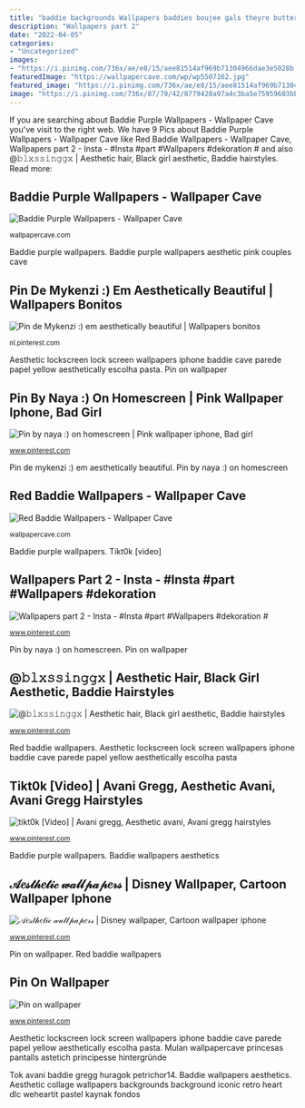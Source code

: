 ```yaml
---
title: "baddie backgrounds Wallpapers baddies boujee gals theyre butterfly"
description: "Wallpapers part 2"
date: "2022-04-05"
categories:
- "Uncategorized"
images:
- "https://i.pinimg.com/736x/ae/e8/15/aee81514af969b71304966dae3e5028b.jpg"
featuredImage: "https://wallpapercave.com/wp/wp5507162.jpg"
featured_image: "https://i.pinimg.com/736x/ae/e8/15/aee81514af969b71304966dae3e5028b.jpg"
image: "https://i.pinimg.com/736x/87/79/42/8779428a97a4c3ba5e75959603bbbcec.jpg"
---
```


If you are searching about Baddie Purple Wallpapers - Wallpaper Cave you've visit to the right web. We have 9 Pics about Baddie Purple Wallpapers - Wallpaper Cave like Red Baddie Wallpapers - Wallpaper Cave, Wallpapers part 2 - Insta - #Insta #part #Wallpapers #dekoration # and also @𝚋𝚕𝚡𝚜𝚜𝚒𝚗𝚐𝚐𝚡 | Aesthetic hair, Black girl aesthetic, Baddie hairstyles. Read more:

## Baddie Purple Wallpapers - Wallpaper Cave

![Baddie Purple Wallpapers - Wallpaper Cave](https://wallpapercave.com/wp/wp8022354.jpg "Tikt0k [video]")

<small>wallpapercave.com</small>

Baddie purple wallpapers. Baddie purple wallpapers aesthetic pink couples cave

## Pin De Mykenzi :) Em Aesthetically Beautiful | Wallpapers Bonitos

![Pin de Mykenzi :) em aesthetically beautiful | Wallpapers bonitos](https://i.pinimg.com/736x/8b/1a/4c/8b1a4c28e8533114e9ec635ac3c88761.jpg "Pin de mykenzi :) em aesthetically beautiful")

<small>nl.pinterest.com</small>

Aesthetic lockscreen lock screen wallpapers iphone baddie cave parede papel yellow aesthetically escolha pasta. Pin on wallpaper

## Pin By Naya :) On Homescreen | Pink Wallpaper Iphone, Bad Girl

![Pin by naya :) on homescreen | Pink wallpaper iphone, Bad girl](https://i.pinimg.com/736x/2c/d3/80/2cd38017e1721d25efa04e0621ad2a03.jpg "Pin on wallpaper")

<small>www.pinterest.com</small>

Pin de mykenzi :) em aesthetically beautiful. Pin by naya :) on homescreen

## Red Baddie Wallpapers - Wallpaper Cave

![Red Baddie Wallpapers - Wallpaper Cave](https://wallpapercave.com/wp/wp5507162.jpg "Tikt0k [video]")

<small>wallpapercave.com</small>

Baddie purple wallpapers. Tikt0k [video]

## Wallpapers Part 2 - Insta - #Insta #part #Wallpapers #dekoration #

![Wallpapers part 2 - Insta - #Insta #part #Wallpapers #dekoration #](https://i.pinimg.com/736x/87/79/42/8779428a97a4c3ba5e75959603bbbcec.jpg "Pin de mykenzi :) em aesthetically beautiful")

<small>www.pinterest.com</small>

Pin by naya :) on homescreen. Pin on wallpaper

## @𝚋𝚕𝚡𝚜𝚜𝚒𝚗𝚐𝚐𝚡 | Aesthetic Hair, Black Girl Aesthetic, Baddie Hairstyles

![@𝚋𝚕𝚡𝚜𝚜𝚒𝚗𝚐𝚐𝚡 | Aesthetic hair, Black girl aesthetic, Baddie hairstyles](https://i.pinimg.com/736x/74/4c/30/744c300a3c489d601b19e0ad9d4a9072.jpg "Red baddie wallpapers")

<small>www.pinterest.com</small>

Red baddie wallpapers. Aesthetic lockscreen lock screen wallpapers iphone baddie cave parede papel yellow aesthetically escolha pasta

## Tikt0k [Video] | Avani Gregg, Aesthetic Avani, Avani Gregg Hairstyles

![tikt0k [Video] | Avani gregg, Aesthetic avani, Avani gregg hairstyles](https://i.pinimg.com/736x/2f/97/50/2f97503e7437f131802537b0c78de931.jpg "Wallpapers part 2")

<small>www.pinterest.com</small>

Baddie purple wallpapers. Baddie wallpapers aesthetics

## 𝒜𝑒𝓈𝓉𝒽𝑒𝓉𝒾𝒸 𝓌𝒶𝓁𝓁𝓅𝒶𝓅𝑒𝓇𝓈 | Disney Wallpaper, Cartoon Wallpaper Iphone

![𝒜𝑒𝓈𝓉𝒽𝑒𝓉𝒾𝒸 𝓌𝒶𝓁𝓁𝓅𝒶𝓅𝑒𝓇𝓈 | Disney wallpaper, Cartoon wallpaper iphone](https://i.pinimg.com/736x/97/dc/3c/97dc3c95c946121cbf50d02fea366a2c.jpg "Tok avani baddie gregg huragok petrichor14")

<small>www.pinterest.com</small>

Pin on wallpaper. Red baddie wallpapers

## Pin On Wallpaper

![Pin on wallpaper](https://i.pinimg.com/736x/ae/e8/15/aee81514af969b71304966dae3e5028b.jpg "Pin by naya :) on homescreen")

<small>www.pinterest.com</small>

Aesthetic lockscreen lock screen wallpapers iphone baddie cave parede papel yellow aesthetically escolha pasta. Mulan wallpapercave princesas pantalls astetich principesse hintergründe

Tok avani baddie gregg huragok petrichor14. Baddie wallpapers aesthetics. Aesthetic collage wallpapers backgrounds background iconic retro heart dlc weheartit pastel kaynak fondos
